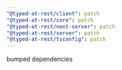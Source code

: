 ```yaml
---
"@typed-at-rest/client": patch
"@typed-at-rest/core": patch
"@typed-at-rest/next-server": patch
"@typed-at-rest/server": patch
"@typed-at-rest/tsconfig": patch
---
```


bumped dependencies
